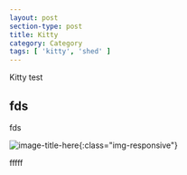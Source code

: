 ```yaml
---
layout: post
section-type: post
title: Kitty
category: Category
tags: [ 'kitty', 'shed' ]
---
```


Kitty test

## fds
fds

![image-title-here](/nu-blog/img/intro-bg6.jpg){:class="img-responsive"}


fffff